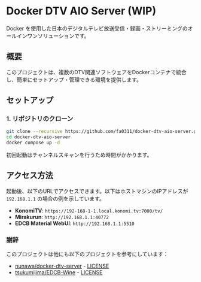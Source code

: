 # Docker DTV AIO Server (WIP)

Docker を使用した日本のデジタルテレビ放送受信・録画・ストリーミングのオールインワンソリューションです。

## 概要

このプロジェクトは、複数のDTV関連ソフトウェアをDockerコンテナで統合し、簡単にセットアップ・管理できる環境を提供します。

## セットアップ

### 1. リポジトリのクローン

```bash
git clone --recursive https://github.com/fa0311/docker-dtv-aio-server.git
cd docker-dtv-aio-server
docker compose up -d
```

初回起動はチャンネルスキャンを行うため時間がかかります。


## アクセス方法

起動後、以下のURLでアクセスできます。以下はホストマシンのIPアドレスが `192.168.1.1` の場合の例を示しています。

- **KonomiTV**: `https://192-168-1-1.local.konomi.tv:7000/tv/`
- **Mirakurun**: `http://192.168.1.1:40772`
- **EDCB Material WebUI**: `http://192.168.1.1:5510`


### 謝辞

このプロジェクトは他にも以下のプロジェクトを参考にしています：

- [nunawa/docker-dtv-server](https://github.com/nunawa/docker-dtv-server) - [LICENSE](https://github.com/nunawa/docker-dtv-server/blob/main/LICENSE)
- [tsukumijima/EDCB-Wine](https://github.com/tsukumijima/EDCB-Wine) - [LICENSE](https://github.com/tsukumijima/EDCB-Wine/blob/master/License.txt)

